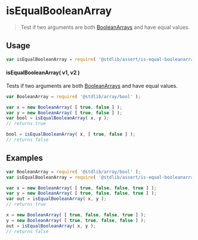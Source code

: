 <!--

@license Apache-2.0

Copyright (c) 2024 The Stdlib Authors.

Licensed under the Apache License, Version 2.0 (the "License");
you may not use this file except in compliance with the License.
You may obtain a copy of the License at

   http://www.apache.org/licenses/LICENSE-2.0

Unless required by applicable law or agreed to in writing, software
distributed under the License is distributed on an "AS IS" BASIS,
WITHOUT WARRANTIES OR CONDITIONS OF ANY KIND, either express or implied.
See the License for the specific language governing permissions and
limitations under the License.

-->

# isEqualBooleanArray

> Test if two arguments are both [BooleanArrays][@stdlib/array/bool] and have equal values.

<section class="usage">

## Usage

```javascript
var isEqualBooleanArray = require( '@stdlib/assert/is-equal-booleanarray' );
```

#### isEqualBooleanArray( v1, v2 )

Tests if two arguments are both [BooleanArrays][@stdlib/array/bool] and have equal values.

```javascript
var BooleanArray = require( '@stdlib/array/bool' );

var x = new BooleanArray( [ true, false ] );
var y = new BooleanArray( [ true, false ] );
var bool = isEqualBooleanArray( x, y );
// returns true

bool = isEqualBooleanArray( x, [ true, false ] );
// returns false
```

</section>

<!-- /.usage -->

<section class="notes">

</section>

<!-- /.notes -->

<section class="examples">

## Examples

<!-- eslint no-undef: "error" -->

```javascript
var BooleanArray = require( '@stdlib/array/bool' );
var isEqualBooleanArray = require( '@stdlib/assert/is-equal-booleanarray' );

var x = new BooleanArray( [ true, false, false, true ] );
var y = new BooleanArray( [ true, false, false, true ] );
var out = isEqualBooleanArray( x, y );
// returns true

x = new BooleanArray( [ true, false, false, true ] );
y = new BooleanArray( [ true, true, false, false ] );
out = isEqualBooleanArray( x, y );
// returns false
```

</section>

<!-- /.examples -->

<!-- Section for related `stdlib` packages. Do not manually edit this section, as it is automatically populated. -->

<section class="related">

</section>

<!-- /.related -->

<!-- Section for all links. Make sure to keep an empty line after the `section` element and another before the `/section` close. -->

<section class="links">

[@stdlib/array/bool]: https://github.com/stdlib-js/stdlib/tree/develop/lib/node_modules/%40stdlib/array/bool

</section>

<!-- /.links -->
